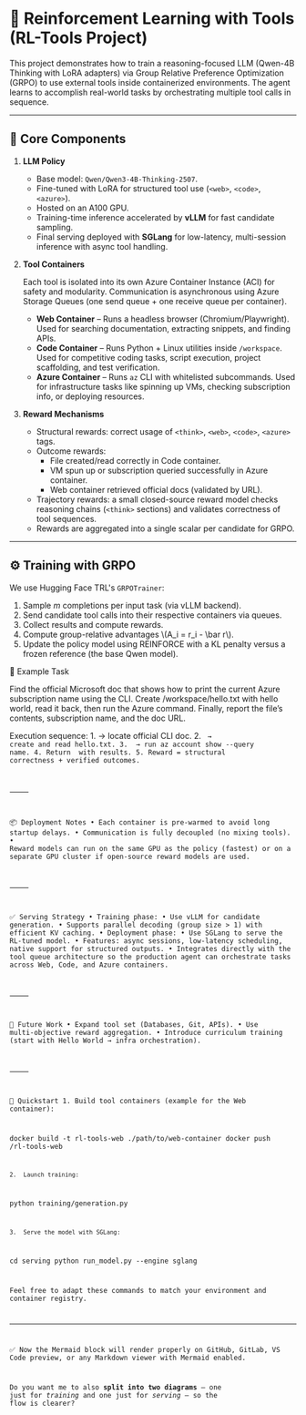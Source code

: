 

# 🚀 Reinforcement Learning with Tools (RL-Tools Project)

This project demonstrates how to train a reasoning-focused LLM (Qwen-4B Thinking with LoRA adapters) via Group Relative Preference Optimization (GRPO) to use external tools inside containerized environments. The agent learns to accomplish real-world tasks by orchestrating multiple tool calls in sequence.

---

## 🔑 Core Components

1. **LLM Policy**
   - Base model: `Qwen/Qwen3-4B-Thinking-2507`.
   - Fine-tuned with LoRA for structured tool use (`<web>`, `<code>`, `<azure>`).
   - Hosted on an A100 GPU.
   - Training-time inference accelerated by **vLLM** for fast candidate sampling.
   - Final serving deployed with **SGLang** for low-latency, multi-session inference with async tool handling.

2. **Tool Containers**

   Each tool is isolated into its own Azure Container Instance (ACI) for safety and modularity. Communication is asynchronous using Azure Storage Queues (one send queue + one receive queue per container).

   - **Web Container** – Runs a headless browser (Chromium/Playwright). Used for searching documentation, extracting snippets, and finding APIs.
   - **Code Container** – Runs Python + Linux utilities inside `/workspace`. Used for competitive coding tasks, script execution, project scaffolding, and test verification.
   - **Azure Container** – Runs `az` CLI with whitelisted subcommands. Used for infrastructure tasks like spinning up VMs, checking subscription info, or deploying resources.

3. **Reward Mechanisms**
   - Structural rewards: correct usage of `<think>`, `<web>`, `<code>`, `<azure>` tags.
   - Outcome rewards:
     - File created/read correctly in Code container.
     - VM spun up or subscription queried successfully in Azure container.
     - Web container retrieved official docs (validated by URL).
   - Trajectory rewards: a small closed-source reward model checks reasoning chains (`<think>` sections) and validates correctness of tool sequences.
   - Rewards are aggregated into a single scalar per candidate for GRPO.

---

## ⚙️ Training with GRPO

We use Hugging Face TRL's `GRPOTrainer`:

1. Sample *m* completions per input task (via vLLM backend).
2. Send candidate tool calls into their respective containers via queues.
3. Collect results and compute rewards.
4. Compute group-relative advantages \\(A_i = r_i - \bar r\\).
5. Update the policy model using REINFORCE with a KL penalty versus a frozen reference (the base Qwen model).



📝 Example Task

Find the official Microsoft doc that shows how to print the current Azure subscription name using the CLI. Create /workspace/hello.txt with hello world, read it back, then run the Azure command. Finally, report the file’s contents, subscription name, and the doc URL.

Execution sequence:
	1.	<web> → locate official CLI doc.
	2.	<code> → create and read hello.txt.
	3.	<azure> → run az account show --query name.
	4.	Return <solution> with results.
	5.	Reward = structural correctness + verified outcomes.

⸻

📦 Deployment Notes
	•	Each container is pre-warmed to avoid long startup delays.
	•	Communication is fully decoupled (no mixing tools).
	•	Reward models can run on the same GPU as the policy (fastest) or on a separate GPU cluster if open-source reward models are used.

⸻

✅ Serving Strategy
	•	Training phase:
	•	Use vLLM for candidate generation.
	•	Supports parallel decoding (group size > 1) with efficient KV caching.
	•	Deployment phase:
	•	Use SGLang to serve the RL-tuned model.
	•	Features: async sessions, low-latency scheduling, native support for structured outputs.
	•	Integrates directly with the tool queue architecture so the production agent can orchestrate tasks across Web, Code, and Azure containers.

⸻

🔮 Future Work
	•	Expand tool set (Databases, Git, APIs).
	•	Use multi-objective reward aggregation.
	•	Introduce curriculum training (start with Hello World → infra orchestration).

⸻

🚀 Quickstart
	1.	Build tool containers (example for the Web container):

docker build -t rl-tools-web ./path/to/web-container
docker push <registry>/rl-tools-web


	2.	Launch training:

python training/generation.py


	3.	Serve the model with SGLang:

cd serving
python run_model.py --engine sglang



Feel free to adapt these commands to match your environment and container registry.

---

✅ Now the Mermaid block will render properly on GitHub, GitLab, VS Code preview, or any Markdown viewer with Mermaid enabled.  

Do you want me to also **split into two diagrams** — one just for *training* and one just for *serving* — so the flow is clearer?

